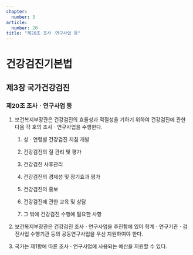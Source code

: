 ```yaml
---
chapter:
  number: 3
article:
  number: 20
title: "제20조 조사ㆍ연구사업 등"
---
```

# 건강검진기본법

## 제3장 국가건강검진

### 제20조 조사ㆍ연구사업 등

1. 보건복지부장관은 건강검진의 효율성과 적절성을 기하기 위하여 건강검진에 관한 다음 각 호의 조사ㆍ연구사업을 수행한다.

    1. 성ㆍ연령별 건강검진 지침 개발

    2. 건강검진의 질 관리 및 평가

    3. 건강검진 사후관리

    4. 건강검진의 경제성 및 장기효과 평가

    5. 건강검진의 홍보

    6. 건강검진에 관한 교육 및 상담

    7. 그 밖에 건강검진 수행에 필요한 사항

2. 보건복지부장관은 건강검진 조사ㆍ연구사업을 추진함에 있어 학계ㆍ연구기관ㆍ검진사업 수행기관 등의 공동연구사업을 우선 지원하여야 한다.

3. 국가는 제1항에 따른 조사ㆍ연구사업에 사용되는 예산을 지원할 수 있다.
